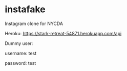 # instafake
Instagram clone for NYCDA

Heroku: https://stark-retreat-54871.herokuapp.com/api

Dummy user: 

username: test

password: test
